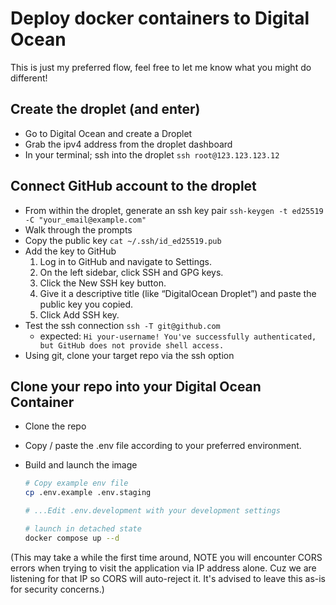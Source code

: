 # Deploy docker containers to Digital Ocean

This is just my preferred flow, feel free to let me know what you might do different!

## Create the droplet (and enter)

- Go to Digital Ocean and create a Droplet
- Grab the ipv4 address from the droplet dashboard
- In your terminal; ssh into the droplet `ssh root@123.123.123.12`

## Connect GitHub account to the droplet

- From within the droplet, generate an ssh key pair `ssh-keygen -t ed25519 -C "your_email@example.com"`
- Walk through the prompts
- Copy the public key `cat ~/.ssh/id_ed25519.pub`
- Add the key to GitHub
  1. Log in to GitHub and navigate to Settings.
  2. On the left sidebar, click SSH and GPG keys.
  3. Click the New SSH key button.
  4. Give it a descriptive title (like “DigitalOcean Droplet”) and paste the public key you copied.
  5. Click Add SSH key.
- Test the ssh connection `ssh -T git@github.com`
  - expected: `Hi your-username! You've successfully authenticated, but GitHub does not provide shell access.`
- Using git, clone your target repo via the ssh option

## Clone your repo into your Digital Ocean Container

- Clone the repo
- Copy / paste the .env file according to your preferred environment.
- Build and launch the image

  ```bash
  # Copy example env file
  cp .env.example .env.staging

  # ...Edit .env.development with your development settings

  # launch in detached state
  docker compose up --d
  ```

(This may take a while the first time around, NOTE you will encounter CORS errors when trying to visit the application via IP address alone. Cuz we are listening for that IP so CORS will auto-reject it. It's advised to leave this as-is for security concerns.)

